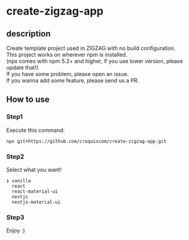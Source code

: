 # create-zigzag-app

## description

Create template project used in ZIGZAG with no build configuration.  
This project works on wherever npm is installed.  
(npx comes with npm 5.2+ and higher, if you use lower version, please update that!)  
If you have some problem, please open an issue.  
If you wanna add some feature, please send us a PR.  

## How to use

### Step1

Execute this command:

```
npx git+https://github.com/croquiscom/create-zigzag-app.git
```

### Step2

Select what you want!

```
❯ vanilla 
  react 
  react-material-ui 
  nextjs 
  nextjs-material-ui 
```

### Step3

Enjoy :)
